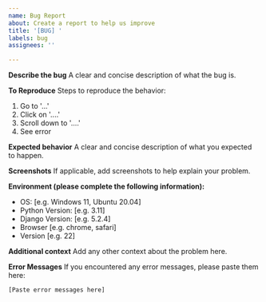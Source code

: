 ```yaml
---
name: Bug Report
about: Create a report to help us improve
title: '[BUG] '
labels: bug
assignees: ''

---
```


**Describe the bug**
A clear and concise description of what the bug is.

**To Reproduce**
Steps to reproduce the behavior:
1. Go to '...'
2. Click on '....'
3. Scroll down to '....'
4. See error

**Expected behavior**
A clear and concise description of what you expected to happen.

**Screenshots**
If applicable, add screenshots to help explain your problem.

**Environment (please complete the following information):**
 - OS: [e.g. Windows 11, Ubuntu 20.04]
 - Python Version: [e.g. 3.11]
 - Django Version: [e.g. 5.2.4]
 - Browser [e.g. chrome, safari]
 - Version [e.g. 22]

**Additional context**
Add any other context about the problem here.

**Error Messages**
If you encountered any error messages, please paste them here:
```
[Paste error messages here]
```
